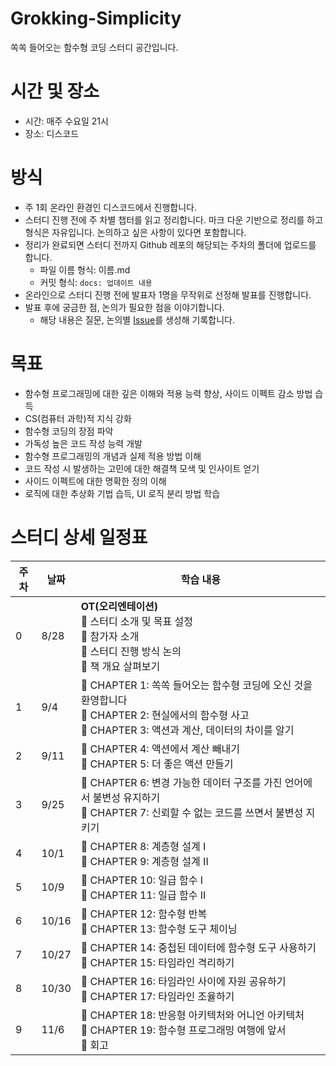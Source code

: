 # Grokking-Simplicity
쏙쏙 들어오는 함수형 코딩 스터디 공간입니다.

# 시간 및 장소
- 시간: 매주 수요일 21시
- 장소: 디스코드 

# 방식
- 주 1회 온라인 환경인 디스코드에서 진행합니다.
- 스터디 진행 전에 주 차별 챕터를 읽고 정리합니다. 마크 다운 기반으로 정리를 하고 형식은 자유입니다. 논의하고 싶은 사항이 있다면 포함합니다.
- 정리가 완료되면 스터디 전까지 Github 레포의 해당되는 주차의 폴더에 업로드를 합니다.
  - 파일 이름 형식: 이름.md
  - 커밋 형식: `docs: 업데이트 내용`
- 온라인으로 스터디 진행 전에 발표자 1명을 무작위로 선정해 발표를 진행합니다.
- 발표 후에 궁금한 점, 논의가 필요한 점을 이야기합니다.
  - 해당 내용은 질문, 논의별 [Issue](https://github.com/FEBookStudy/Grokking-Simplicity/issues)를 생성해 기록합니다.

# 목표
- 함수형 프로그래밍에 대한 깊은 이해와 적용 능력 향상, 사이드 이펙트 감소 방법 습득
- CS(컴퓨터 과학)적 지식 강화
- 함수형 코딩의 장점 파악
- 가독성 높은 코드 작성 능력 개발
- 함수형 프로그래밍의 개념과 실제 적용 방법 이해
- 코드 작성 시 발생하는 고민에 대한 해결책 모색 및 인사이트 얻기
- 사이드 이펙트에 대한 명확한 정의 이해
- 로직에 대한 추상화 기법 습득, UI 로직 분리 방법 학습


# 스터디 상세 일정표

| 주차 | 날짜 | 학습 내용 |
|------|------|-----------|
| 0 | 8/28 | **OT(오리엔테이션)**<br>🔷 스터디 소개 및 목표 설정<br>🔷 참가자 소개<br>🔷 스터디 진행 방식 논의<br>🔷 책 개요 살펴보기 |
| 1 | 9/4 | 🔷 CHAPTER 1: 쏙쏙 들어오는 함수형 코딩에 오신 것을 환영합니다<br>🔷 CHAPTER 2: 현실에서의 함수형 사고<br>🔷 CHAPTER 3: 액션과 계산, 데이터의 차이를 알기 |
| 2 | 9/11 | 🔷 CHAPTER 4: 액션에서 계산 빼내기<br>🔷 CHAPTER 5: 더 좋은 액션 만들기 |
| 3 | 9/25 | 🔷 CHAPTER 6: 변경 가능한 데이터 구조를 가진 언어에서 불변성 유지하기<br>🔷 CHAPTER 7: 신뢰할 수 없는 코드를 쓰면서 불변성 지키기 |
| 4 | 10/1 | 🔷 CHAPTER 8: 계층형 설계 I<br>🔷 CHAPTER 9: 계층형 설계 II |
| 5 | 10/9 | 🔷 CHAPTER 10: 일급 함수 I<br>🔷 CHAPTER 11: 일급 함수 II |
| 6 | 10/16 | 🔷 CHAPTER 12: 함수형 반복<br>🔷 CHAPTER 13: 함수형 도구 체이닝 |
| 7 | 10/27 | 🔷 CHAPTER 14: 중첩된 데이터에 함수형 도구 사용하기<br>🔷 CHAPTER 15: 타임라인 격리하기 |
| 8 | 10/30 | 🔷 CHAPTER 16: 타임라인 사이에 자원 공유하기<br>🔷 CHAPTER 17: 타임라인 조율하기 |
| 9 | 11/6 | 🔷 CHAPTER 18: 반응형 아키텍처와 어니언 아키텍처<br>🔷 CHAPTER 19: 함수형 프로그래밍 여행에 앞서<br>🔷 회고 |
